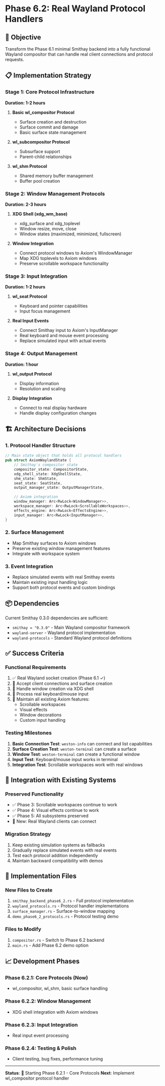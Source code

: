 # Phase 6.2: Real Wayland Protocol Handlers

## 🎯 Objective
Transform the Phase 6.1 minimal Smithay backend into a fully functional Wayland compositor that can handle real client connections and protocol requests.

## 📋 Implementation Strategy

### Stage 1: Core Protocol Infrastructure 
**Duration: 1-2 hours**

1. **Basic wl_compositor Protocol**
   - Surface creation and destruction
   - Surface commit and damage
   - Basic surface state management

2. **wl_subcompositor Protocol** 
   - Subsurface support
   - Parent-child relationships

3. **wl_shm Protocol**
   - Shared memory buffer management
   - Buffer pool creation

### Stage 2: Window Management Protocols
**Duration: 2-3 hours**

1. **XDG Shell (xdg_wm_base)**
   - xdg_surface and xdg_toplevel
   - Window resize, move, close
   - Window states (maximized, minimized, fullscreen)

2. **Window Integration**
   - Connect protocol windows to Axiom's WindowManager
   - Map XDG toplevels to Axiom windows
   - Preserve scrollable workspace functionality

### Stage 3: Input Integration
**Duration: 1-2 hours**

1. **wl_seat Protocol**
   - Keyboard and pointer capabilities
   - Input focus management

2. **Real Input Events**
   - Connect Smithay input to Axiom's InputManager
   - Real keyboard and mouse event processing
   - Replace simulated input with actual events

### Stage 4: Output Management  
**Duration: 1 hour**

1. **wl_output Protocol**
   - Display information
   - Resolution and scaling

2. **Display Integration**
   - Connect to real display hardware
   - Handle display configuration changes

## 🏗️ Architecture Decisions

### 1. Protocol Handler Structure
```rust
// Main state object that holds all protocol handlers
pub struct AxiomWaylandState {
    // Smithay's compositor state
    compositor_state: CompositorState,
    xdg_shell_state: XdgShellState,
    shm_state: ShmState,
    seat_state: SeatState,
    output_manager_state: OutputManagerState,
    
    // Axiom integration
    window_manager: Arc<RwLock<WindowManager>>,
    workspace_manager: Arc<RwLock<ScrollableWorkspaces>>,
    effects_engine: Arc<RwLock<EffectsEngine>>,
    input_manager: Arc<RwLock<InputManager>>,
}
```

### 2. Surface Management
- Map Smithay surfaces to Axiom windows
- Preserve existing window management features
- Integrate with workspace system

### 3. Event Integration
- Replace simulated events with real Smithay events
- Maintain existing input handling logic
- Support both protocol events and custom bindings

## 📦 Dependencies
Current Smithay 0.3.0 dependencies are sufficient:
- `smithay = "0.3.0"` - Main Wayland compositor framework
- `wayland-server` - Wayland protocol implementation  
- `wayland-protocols` - Standard Wayland protocol definitions

## ✅ Success Criteria

### Functional Requirements
1. ✅ Real Wayland socket creation (Phase 6.1 ✓)
2. 🎯 Accept client connections and surface creation
3. 🎯 Handle window creation via XDG shell
4. 🎯 Process real keyboard/mouse input
5. 🎯 Maintain all existing Axiom features:
   - Scrollable workspaces
   - Visual effects
   - Window decorations
   - Custom input handling

### Testing Milestones
1. **Basic Connection Test**: `weston-info` can connect and list capabilities
2. **Surface Creation Test**: `weston-terminal` can create a surface
3. **Window Test**: `weston-terminal` can create a functional window
4. **Input Test**: Keyboard/mouse input works in terminal
5. **Integration Test**: Scrollable workspaces work with real windows

## 🔄 Integration with Existing Systems

### Preserved Functionality
- ✅ Phase 3: Scrollable workspaces continue to work
- ✅ Phase 4: Visual effects continue to work  
- ✅ Phase 5: All subsystems preserved
- 🎯 New: Real Wayland clients can connect

### Migration Strategy
1. Keep existing simulation systems as fallbacks
2. Gradually replace simulated events with real events
3. Test each protocol addition independently
4. Maintain backward compatibility with demos

## 🚀 Implementation Files

### New Files to Create
1. `smithay_backend_phase6_2.rs` - Full protocol implementation
2. `wayland_protocols.rs` - Protocol handler implementations
3. `surface_manager.rs` - Surface-to-window mapping
4. `demo_phase6_2_protocols.rs` - Protocol testing demo

### Files to Modify
1. `compositor.rs` - Switch to Phase 6.2 backend
2. `main.rs` - Add Phase 6.2 demo option

## 📈 Development Phases

### Phase 6.2.1: Core Protocols (Now)
- wl_compositor, wl_shm, basic surface handling

### Phase 6.2.2: Window Management  
- XDG shell integration with Axiom windows

### Phase 6.2.3: Input Integration
- Real input event processing

### Phase 6.2.4: Testing & Polish
- Client testing, bug fixes, performance tuning

---

**Status**: 🚀 Starting Phase 6.2.1 - Core Protocols
**Next**: Implement wl_compositor protocol handler
